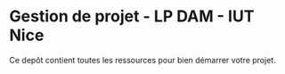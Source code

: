 # Gestion de projet - LP DAM - IUT Nice

Ce depôt contient toutes les ressources pour bien démarrer votre projet. 
